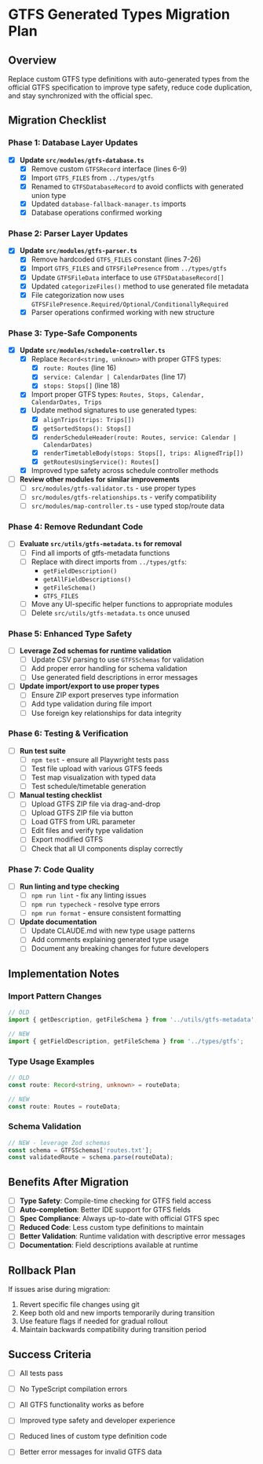 # GTFS Generated Types Migration Plan

## Overview

Replace custom GTFS type definitions with auto-generated types from the official GTFS specification to improve type safety, reduce code duplication, and stay synchronized with the official spec.

## Migration Checklist

### Phase 1: Database Layer Updates

- [x] **Update `src/modules/gtfs-database.ts`**
  - [x] Remove custom `GTFSRecord` interface (lines 6-9)
  - [x] Import `GTFS_FILES` from `../types/gtfs`
  - [x] Renamed to `GTFSDatabaseRecord` to avoid conflicts with generated union type
  - [x] Updated `database-fallback-manager.ts` imports
  - [x] Database operations confirmed working

### Phase 2: Parser Layer Updates

- [x] **Update `src/modules/gtfs-parser.ts`**
  - [x] Remove hardcoded `GTFS_FILES` constant (lines 7-26)
  - [x] Import `GTFS_FILES` and `GTFSFilePresence` from `../types/gtfs`
  - [x] Update `GTFSFileData` interface to use `GTFSDatabaseRecord[]`
  - [x] Updated `categorizeFiles()` method to use generated file metadata
  - [x] File categorization now uses `GTFSFilePresence.Required/Optional/ConditionallyRequired`
  - [x] Parser operations confirmed working with new structure

### Phase 3: Type-Safe Components

- [x] **Update `src/modules/schedule-controller.ts`**
  - [x] Replace `Record<string, unknown>` with proper GTFS types:
    - [x] `route: Routes` (line 16)
    - [x] `service: Calendar | CalendarDates` (line 17)
    - [x] `stops: Stops[]` (line 18)
  - [x] Import proper GTFS types: `Routes, Stops, Calendar, CalendarDates, Trips`
  - [x] Update method signatures to use generated types:
    - [x] `alignTrips(trips: Trips[])`
    - [x] `getSortedStops(): Stops[]`
    - [x] `renderScheduleHeader(route: Routes, service: Calendar | CalendarDates)`
    - [x] `renderTimetableBody(stops: Stops[], trips: AlignedTrip[])`
    - [x] `getRoutesUsingService(): Routes[]`
  - [x] Improved type safety across schedule controller methods

- [ ] **Review other modules for similar improvements**
  - [ ] `src/modules/gtfs-validator.ts` - use proper types
  - [ ] `src/modules/gtfs-relationships.ts` - verify compatibility
  - [ ] `src/modules/map-controller.ts` - use typed stop/route data

### Phase 4: Remove Redundant Code

- [ ] **Evaluate `src/utils/gtfs-metadata.ts` for removal**
  - [ ] Find all imports of gtfs-metadata functions
  - [ ] Replace with direct imports from `../types/gtfs`:
    - `getFieldDescription()`
    - `getAllFieldDescriptions()`
    - `getFileSchema()`
    - `GTFS_FILES`
  - [ ] Move any UI-specific helper functions to appropriate modules
  - [ ] Delete `src/utils/gtfs-metadata.ts` once unused

### Phase 5: Enhanced Type Safety

- [ ] **Leverage Zod schemas for runtime validation**
  - [ ] Update CSV parsing to use `GTFSSchemas` for validation
  - [ ] Add proper error handling for schema validation
  - [ ] Use generated field descriptions in error messages

- [ ] **Update import/export to use proper types**
  - [ ] Ensure ZIP export preserves type information
  - [ ] Add type validation during file import
  - [ ] Use foreign key relationships for data integrity

### Phase 6: Testing & Verification

- [ ] **Run test suite**
  - [ ] `npm test` - ensure all Playwright tests pass
  - [ ] Test file upload with various GTFS feeds
  - [ ] Test map visualization with typed data
  - [ ] Test schedule/timetable generation

- [ ] **Manual testing checklist**
  - [ ] Upload GTFS ZIP file via drag-and-drop
  - [ ] Upload GTFS ZIP file via button
  - [ ] Load GTFS from URL parameter
  - [ ] Edit files and verify type validation
  - [ ] Export modified GTFS
  - [ ] Check that all UI components display correctly

### Phase 7: Code Quality

- [ ] **Run linting and type checking**
  - [ ] `npm run lint` - fix any linting issues
  - [ ] `npm run typecheck` - resolve type errors
  - [ ] `npm run format` - ensure consistent formatting

- [ ] **Update documentation**
  - [ ] Update CLAUDE.md with new type usage patterns
  - [ ] Add comments explaining generated type usage
  - [ ] Document any breaking changes for future developers

## Implementation Notes

### Import Pattern Changes

```typescript
// OLD
import { getDescription, getFileSchema } from '../utils/gtfs-metadata';

// NEW
import { getFieldDescription, getFileSchema } from '../types/gtfs';
```

### Type Usage Examples

```typescript
// OLD
const route: Record<string, unknown> = routeData;

// NEW
const route: Routes = routeData;
```

### Schema Validation

```typescript
// NEW - leverage Zod schemas
const schema = GTFSSchemas['routes.txt'];
const validatedRoute = schema.parse(routeData);
```

## Benefits After Migration

- [ ] **Type Safety**: Compile-time checking for GTFS field access
- [ ] **Auto-completion**: Better IDE support for GTFS fields
- [ ] **Spec Compliance**: Always up-to-date with official GTFS spec
- [ ] **Reduced Code**: Less custom type definitions to maintain
- [ ] **Better Validation**: Runtime validation with descriptive error messages
- [ ] **Documentation**: Field descriptions available at runtime

## Rollback Plan

If issues arise during migration:

1. Revert specific file changes using git
2. Keep both old and new imports temporarily during transition
3. Use feature flags if needed for gradual rollout
4. Maintain backwards compatibility during transition period

## Success Criteria

- [ ] All tests pass
- [ ] No TypeScript compilation errors
- [ ] All GTFS functionality works as before
- [ ] Improved type safety and developer experience
- [ ] Reduced lines of custom type definition code
- [ ] Better error messages for invalid GTFS data

